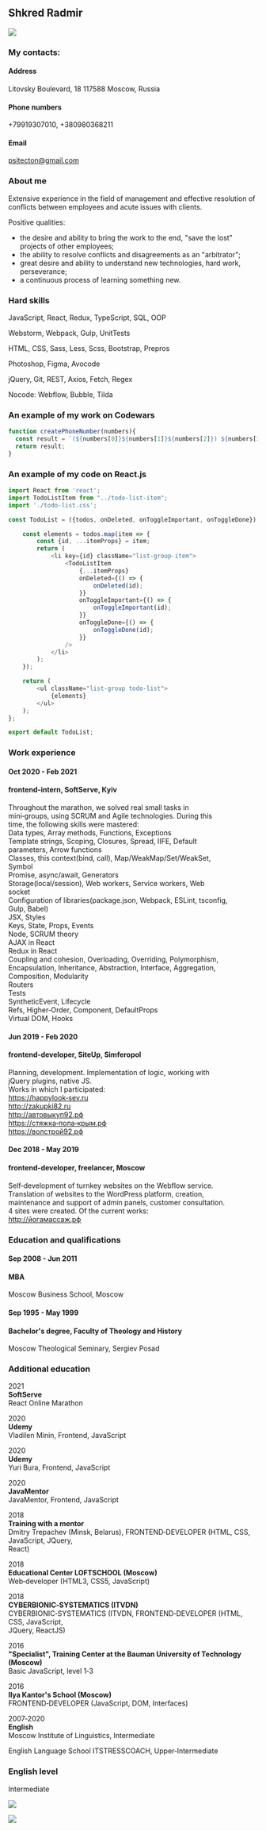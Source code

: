 ## Shkred Radmir ##

![](img/me3.jpg)

### My contacts:
#### Address
Litovsky Boulevard, 18
117588 Moscow, Russia
#### Phone numbers
+79919307010,
+380980368211
#### Email
psitecton@gmail.com

### About me

Extensive experience in the field of management and effective resolution of conflicts between
employees and acute issues with clients.

Positive qualities:
* the desire and ability to bring the work to the end, "save the lost" projects of other employees;
* the ability to resolve conflicts and disagreements as an "arbitrator";
* great desire and ability to understand new technologies, hard work, perseverance;
* a continuous process of learning something new.

### Hard skills

JavaScript, React, Redux,
TypeScript, SQL, OOP

Webstorm, Webpack, Gulp,
UnitTests

HTML, CSS, Sass, Less,
Scss, Bootstrap, Prepros

Photoshop, Figma, Avocode

jQuery, Git, REST, Axios,
Fetch, Regex

Nocode: Webflow, Bubble, Tilda

### An example of my work on Codewars

```JavaScript
function createPhoneNumber(numbers){
  const result = `(${numbers[0]}${numbers[1]}${numbers[2]}) ${numbers[3]}${numbers[4]}${numbers[5]}-${numbers[6]}${numbers[7]}${numbers[8]}${numbers[9]}`;
  return result;
}
```

### An example of my code on React.js

```JavaScript
import React from 'react';
import TodoListItem from "../todo-list-item";
import './todo-list.css';

const TodoList = ({todos, onDeleted, onToggleImportant, onToggleDone}) => {

    const elements = todos.map(item => {
        const {id, ...itemProps} = item;
        return (
            <li key={id} className="list-group-item">
                <TodoListItem
                    {...itemProps}
                    onDeleted={() => {
                        onDeleted(id);
                    }}
                    onToggleImportant={() => {
                        onToggleImportant(id);
                    }}
                    onToggleDone={() => {
                        onToggleDone(id);
                    }}
                />
            </li>
        );
    });

    return (
        <ul className="list-group todo-list">
            {elements}
        </ul>
    );
};

export default TodoList;
```

### Work experience

#### Oct 2020 - Feb 2021
#### frontend-intern, SoftServe, Кyiv
Throughout the marathon, we solved real small tasks in  
mini‑groups, using SCRUM and Agile technologies. During this  
time, the following skills were mastered:  
Data types, Array methods, Functions, Exceptions  
Template strings, Scoping, Closures, Spread, IIFE, Default  
parameters, Arrow functions  
Сlasses, this context(bind, call), Map/WeakMap/Set/WeakSet,  
Symbol  
Promise, async/await, Generators  
Storage(local/session), Web workers, Service workers, Web  
socket  
Configuration of libraries(package.json, Webpack, ESLint, tsconfig,  
Gulp, Babel)  
JSX, Styles  
Keys, State, Props, Events  
Node, SCRUM theory  
AJAX in React  
Redux in React  
Coupling and cohesion, Overloading, Overriding, Polymorphism,  
Encapsulation, Inheritance, Abstraction, Interface, Aggregation,  
Composition, Modularity  
Routers  
Tests  
SyntheticEvent, Lifecycle  
Refs, Higher‑Order, Component, DefaultProps  
Virtual DOM, Hooks   

#### Jun 2019 - Feb 2020
#### frontend-developer, SiteUp, Simferopol
Planning, development. Implementation of logic, working with  
jQuery plugins, native JS.  
Works in which I participated:  
<https://happylook‑sev.ru>  
<http://zakupki82.ru>  
<http://автовыкуп92.рф>  
<https://стяжка‑пола‑крым.рф>  
<https://волстрой92.рф>  

#### Dec 2018 - May 2019
#### frontend-developer, freelancer, Moscow
Self‑development of turnkey websites on the Webflow service.  
Translation of websites to the WordPress platform, creation,  
maintenance and support of admin panels, customer consultation.  
4 sites were created. Of the current works:  
<http://йогамассаж.рф>  

### Education and qualifications
#### Sep 2008 - Jun 2011
#### МВА
Moscow Business School, Moscow  

#### Sep 1995 - May 1999
#### Bachelor's degree, Faculty of Theology and History
Moscow Theological Seminary, Sergiev Posad  

### Additional education

2021  
**SoftServe**  
React Online Marathon  

2020  
**Udemy**  
Vladilen Minin, Frontend, JavaScript  

2020  
**Udemy**  
Yuri Bura, Frontend, JavaScript  

2020  
**JavaMentor**  
JavaMentor, Frontend, JavaScript  

2018  
**Training with a mentor**  
Dmitry Trepachev (Minsk, Belarus), FRONTEND‑DEVELOPER (HTML, CSS, JavaScript, JQuery,  
React)  

2018  
**Educational Center LOFTSCHOOL (Moscow)**  
Web‑developer (HTML3, CSS5, JavaScript)  

2018  
**CYBERBIONIC‑SYSTEMATICS (ITVDN)**  
CYBERBIONIC‑SYSTEMATICS (ITVDN, FRONTEND‑DEVELOPER (HTML, CSS, JavaScript,  
JQuery, ReactJS)  

2016  
**"Specialist", Training Center at the Bauman University of Technology (Moscow)**  
Basic JavaScript, level 1‑3  

2016  
**Ilya Kantor's School (Moscow)**  
FRONTEND‑DEVELOPER (JavaScript, DOM, Interfaces)  

2007‑2020  
**English**  
Moscow Institute of Linguistics, Intermediate  

English Language School ITSTRESSCOACH, Upper‑Intermediate  

### English level 
Intermediate  

![](img/certificateJS.jpg)  

![](img/english_sertification.jpg)  